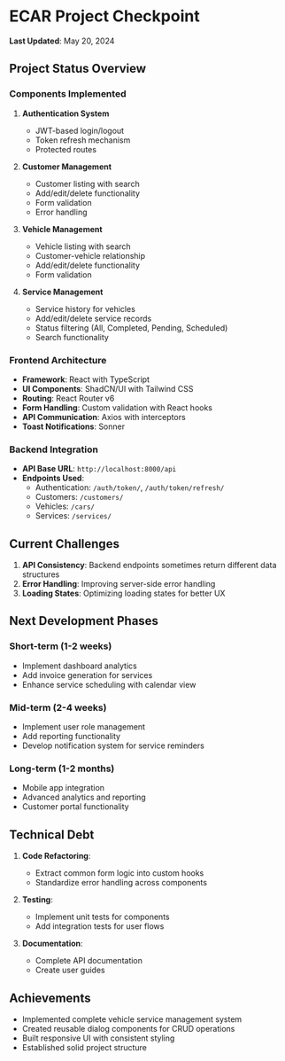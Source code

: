 # ECAR Project Checkpoint

**Last Updated**: May 20, 2024

## Project Status Overview

### Components Implemented

1. **Authentication System**
   - JWT-based login/logout
   - Token refresh mechanism
   - Protected routes

2. **Customer Management**
   - Customer listing with search
   - Add/edit/delete functionality
   - Form validation
   - Error handling

3. **Vehicle Management**
   - Vehicle listing with search
   - Customer-vehicle relationship
   - Add/edit/delete functionality
   - Form validation

4. **Service Management**
   - Service history for vehicles
   - Add/edit/delete service records
   - Status filtering (All, Completed, Pending, Scheduled)
   - Search functionality

### Frontend Architecture

- **Framework**: React with TypeScript
- **UI Components**: ShadCN/UI with Tailwind CSS
- **Routing**: React Router v6
- **Form Handling**: Custom validation with React hooks
- **API Communication**: Axios with interceptors
- **Toast Notifications**: Sonner

### Backend Integration

- **API Base URL**: `http://localhost:8000/api`
- **Endpoints Used**:
  - Authentication: `/auth/token/`, `/auth/token/refresh/`
  - Customers: `/customers/`
  - Vehicles: `/cars/`
  - Services: `/services/`

## Current Challenges

1. **API Consistency**: Backend endpoints sometimes return different data structures
2. **Error Handling**: Improving server-side error handling
3. **Loading States**: Optimizing loading states for better UX

## Next Development Phases

### Short-term (1-2 weeks)
- Implement dashboard analytics
- Add invoice generation for services
- Enhance service scheduling with calendar view

### Mid-term (2-4 weeks)
- Implement user role management
- Add reporting functionality
- Develop notification system for service reminders

### Long-term (1-2 months)
- Mobile app integration
- Advanced analytics and reporting
- Customer portal functionality

## Technical Debt

1. **Code Refactoring**:
   - Extract common form logic into custom hooks
   - Standardize error handling across components

2. **Testing**:
   - Implement unit tests for components
   - Add integration tests for user flows

3. **Documentation**:
   - Complete API documentation
   - Create user guides

## Achievements

- Implemented complete vehicle service management system
- Created reusable dialog components for CRUD operations
- Built responsive UI with consistent styling
- Established solid project structure